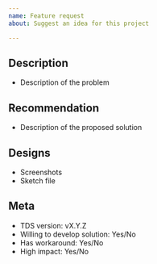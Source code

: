 ```yaml
---
name: Feature request
about: Suggest an idea for this project

---
```


<!--
  ### IMPORTANT SECURITY NOTE ###

  When opening issues, be sure NOT to include any private or personal
  information such as secrets, passwords, or any source code that involves
  data retrieval. 
-->

## Description

* Description of the problem

## Recommendation

* Description of the proposed solution

## Designs

* Screenshots
* Sketch file

## Meta

* TDS version: vX.Y.Z
* Willing to develop solution: Yes/No
* Has workaround: Yes/No
* High impact: Yes/No
